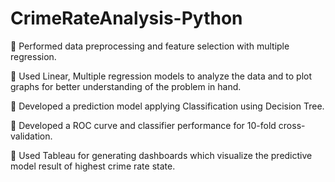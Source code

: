 # CrimeRateAnalysis-Python

	Performed data preprocessing and feature selection with multiple regression.

	Used Linear, Multiple regression models to analyze the data and to plot graphs for better
understanding of the problem in hand.

	Developed a prediction model applying Classification using Decision Tree.

	Developed a ROC curve and classifier performance for 10-fold cross-validation.

	Used Tableau for generating dashboards which visualize the predictive model result of highest
crime rate state.

